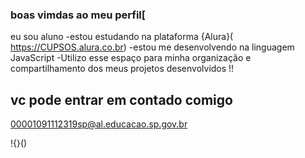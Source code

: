 ### boas vimdas ao meu perfil[ 

 eu sou aluno
 -estou estudando na plataforma {Alura}( https://CUPSOS.alura.co.br)
 -estou me desenvolvendo na linguagem JavaScript
 -Utilizo esse espaço para minha organização e compartilhamento dos meus projetos desenvolvidos !!





 ## vc pode entrar em contado comigo

 00001091112319sp@al.educacao.sp.gov.br



 !{}()
  
